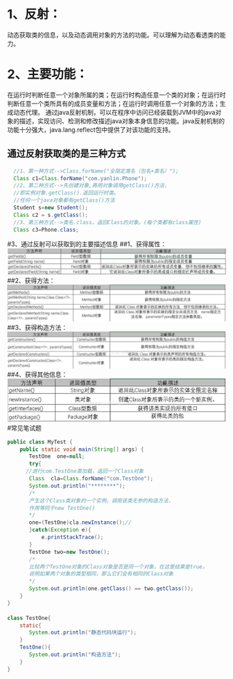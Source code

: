 # 1、反射：
动态获取类的信息，以及动态调用对象的方法的功能。可以理解为动态看透类的能力。
# 2、主要功能：
在运行时判断任意一个对象所属的类；在运行时构造任意一个类的对象；在运行时判断任意一个类所具有的成员变量和方法；在运行时调用任意一个对象的方法；生成动态代理。
通过java反射机制，可以在程序中访问已经装载到JVM中的java对象的描述，实现访问、检测和修改描述java对象本身信息的功能。java反射机制的功能十分强大，java.lang.reflect包中提供了对该功能的支持。
## 通过反射获取类的是三种方式
```java
  //1、第一种方式-->Class.forName("全限定类名（包名+类名）");
  Class c1=Class.forName("com.yanlin.Phone");
  //2、第二种方式-->先创建对象,再用对象调用getClass()方法，
  //即实例对象.getClass().返回运行时类。
  //任何一个java对象都有getClass()方法
  Student s=new Student();
  Class c2 = s.getClass();
  //3、第三种方式-->类名.class。返回Class的对象。(每个类都有class属性)
  Class c3=Phone.class;
```
#3、通过反射可以获取到的主要描述信息
##1、获得属性：
![获得属性](assets/markdown-img-paste-20180910215523403.png)
##2、获得方法：
![获得方法](assets/markdown-img-paste-20180910215546782.png)
##3、获得构造方法：
![获得构造方法](assets/markdown-img-paste-2018091021562568.png)
##4、获得其他信息：
![获得其他信息](assets/markdown-img-paste-20180910215643119.png)
#常见笔试题
```java
public class MyTest {
    public static void main(String[] args) {
       TestOne  one=null;
       try{
      //进行com.TestOne类加载，返回一个Class对象
       Class  cla=Class.forName("com.TestOne");
       System.out.println("********");
       /*
       产生这个Class类对象的一个实例，调用该类无参的构造方法，
       作用等同于new TestOne()
       */
       one=(TestOne)cla.newInstance();//
       }catch(Exception e){
           e.printStackTrace();
       }
       TestOne two=new TestOne();
       /*
       比较两个TestOne对象的Class对象是否是同一个对象，在这里结果是true。
       说明如果两个对象的类型相同，那么它们会有相同的Class对象
       */
       System.out.println(one.getClass() == two.getClass());
    }
}

class TestOne{
    static{
       System.out.println("静态代码块运行");
    }
    TestOne(){
       System.out.println("构造方法");
    }
}
```
